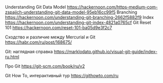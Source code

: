 Understanding Git
Data Model	https://hackernoon.com/https-medium-com-zspajich-understanding-git-data-model-95eb16cc99f5
Branching	https://hackernoon.com/understanding-git-branching-2662f5882f9
Index		https://hackernoon.com/understanding-git-index-4821a0765cf
Git Reset 101	https://hackernoon.com/reset-101-ba05d9e3f2c7

Сходство и различие между Mercurial и Git
https://habr.com/ru/post/168675/

Git: наглядная справка
https://marklodato.github.io/visual-git-guide/index-ru.html

Про Git
https://git-scm.com/book/ru/v2

Git How To, интерактивный тур
https://githowto.com/ru

